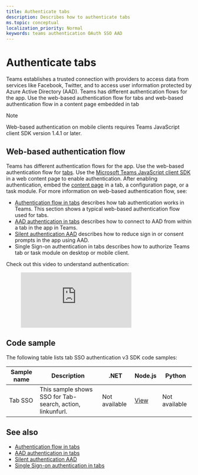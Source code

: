 ```yaml
---
title: Authenticate tabs
description: Describes how to authenticate tabs
ms.topic: conceptual
localization_priority: Normal
keywords: teams authentication OAuth SSO AAD
---
```

# Authenticate tabs

Teams establishes a trusted connection with providers to access data from services like Facebook, Twitter, and to access user information protected by Azure Active Directory (AAD). Teams has different authentication flows for the app. Use the web-based authentication flow for tabs and web-based authentication flow in a content page embedded in tab

 > [!NOTE]
 > Web-based authentication on mobile clients requires Teams JavaScript client SDK version 1.4.1 or later.

## Web-based authentication flow

Teams has different authentication flows for the app. Use the web-based authentication flow for [tabs](~/tabs/what-are-tabs.md). Use the [Microsoft Teams JavaScript client SDK](/javascript/api/overview/msteams-client) in a web content page to enable authentication. After enabling authentication, embed the [content page](~/tabs/how-to/create-tab-pages/content-page.md) in a tab, a configuration page, or a task module. For more information on web-based authentication flow, see:

* [Authentication flow in tabs](~/tabs/how-to/authentication/auth-flow-tab.md) describes how tab authentication works in Teams. This section shows a typical web-based authentication flow used for tabs.
* [AAD authentication in tabs](~/tabs/how-to/authentication/auth-tab-AAD.md) describes how to connect to AAD from within a tab in the app in Teams.
* [Silent authentication AAD](~/tabs/how-to/authentication/auth-silent-AAD.md) describes how to reduce sign in or consent prompts in the app using AAD.
* Single Sign-on authentication in tabs describes how to authorize Teams tab or task module on desktop or mobile client.

Check out this video to understand authentication:

<figure class="video_container">
  <iframe src="https://www.youtube.com/embed/watch?v=uIUhLuzEqcI&t=2s" frameborder="0" allowfullscreen="true"> </iframe>
</figure>

## Code sample

The following table lists tab SSO authentication v3 SDK code samples:

| **Sample name** | **Description** | **.NET** | **Node.js** | **Python** |
|---------------|------------|------------|-------------|---------------|
| Tab SSO | This sample shows SSO for Tab- search, action, linkunfurl. | Not available | [View](https://github.com/OfficeDev/Microsoft-Teams-Samples/tree/main/samples/app-sso/nodejs) | Not available |


## See also

* [Authentication flow in tabs](~/tabs/how-to/authentication/auth-flow-tab.md)
* [AAD authentication in tabs](~/tabs/how-to/authentication/auth-tab-AAD.md)
* [Silent authentication AAD](~/tabs/how-to/authentication/auth-silent-AAD.md)
* [Single Sign-on authentication in tabs](auth-aad-sso.md)